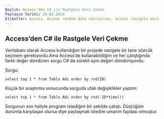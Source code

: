 ```yaml
---
Başlık: Access’den C# ile Rastgele Veri Çekme
Paylaşım Tarihi: 14.02.2014
Etiketler: Access, Access random data extraction, access rastgele veri çekme
---
```


## Access’den C# ile Rastgele Veri Çekme

Veritabanı olarak Access kullandığım bir projede rastgele bir tane sözcük seçmem gerekiyordu.Ama Access’de kullanabildiğim ve her çalıştığında farklı değer döndüren sorgu C# da sürekli aynı değeri döndürüyordu.

Sorgu:

````access
select top 1 * from Tablo Adi order by rnd(ID)
````
Küçük bir araştırma sonucunda sorguda ufak değişiklikler yaptım:
````access
select top 1 * from Tablo Adi order by rnd(-ID*time())
````

Sorgunun son haliyle program istediğim bir şekilde çalıştı. Düştüğüm durumla karşılaşan olursa diye paylaşmak istedim umarım faydası olmuştur.
